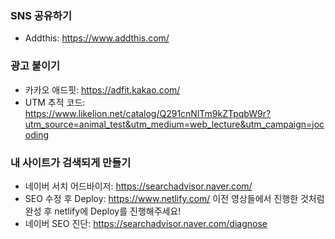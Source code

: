 ### SNS 공유하기
* Addthis: https://www.addthis.com/

### 광고 붙이기 
* 카카오 애드핏: https://adfit.kakao.com/
* UTM 추적 코드: https://www.likelion.net/catalog/Q291cnNlTm9kZTpqbW9r?utm_source=animal_test&utm_medium=web_lecture&utm_campaign=jocoding


### 내 사이트가 검색되게 만들기
* 네이버 서치 어드바이저: https://searchadvisor.naver.com/
* SEO 수정 후 Deploy: https://www.netlify.com/
이전 영상들에서 진행한 것처럼 완성 후 netlify에 Deploy를 진행해주세요!
* 네이버 SEO 진단: https://searchadvisor.naver.com/diagnose
